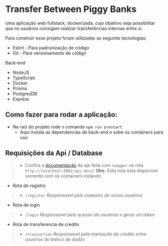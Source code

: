 # Transfer Between Piggy Banks
 
 Uma aplicação web fullstack, dockerizada, cujo objetivo seja possibilitar que os usuários consigam realizar transferências internas entre si.

 Para construir esse projeto foram utilizadas as seguinte tecnologias:

  * Eslint - Para padronização de código
  * Git - Para versionamento de código

  Back-end
  * NodeJS
  * TypeScript
  * Docker
  * Prisma
  * PostgresDB
  * Express

## Como fazer para rodar a aplicação:

* Na raiz do projeto rode o comando `npm run prestart`.
  - Aqui instala as dependencias de back-end e sobe os containers para uso

## Requisições da Api / Database

> - Confira a [documentação](http://localhost:3001/api-docs/) da api feita com `swagger` na rota `http://localhost:3001/api-docs/`
**Obs.** Esta rota esta disponível somente com os containers rodando


- Rota de registro
> - `/register` _Responsavel pelo cadastro de novos usuários_

- Rota de login
> - `/login` _Responsavel pelo acesso de usuários e gerar um token_

- Rota de transferencia de credito
> - `/transaction` _Responsavel pela transação de credito entre usuarios do banco de dados_
